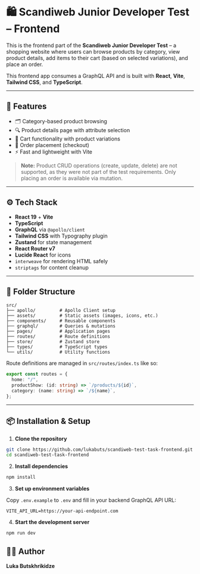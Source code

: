 # 🛍️ Scandiweb Junior Developer Test – Frontend

This is the frontend part of the **Scandiweb Junior Developer Test** – a shopping website where users can browse products by category, view product details, add items to their cart (based on selected variations), and place an order.

This frontend app consumes a GraphQL API and is built with **React**, **Vite**, **Tailwind CSS**, and **TypeScript**.

---

## 🚀 Features

- 🗂️ Category-based product browsing
- 🔍 Product details page with attribute selection
- 🛒 Cart functionality with product variations
- 💸 Order placement (checkout)
- ⚡ Fast and lightweight with Vite

> **Note:** Product CRUD operations (create, update, delete) are not supported, as they were not part of the test requirements. Only placing an order is available via mutation.

---

## ⚙️ Tech Stack

- **React 19** + **Vite**
- **TypeScript**
- **GraphQL** via `@apollo/client`
- **Tailwind CSS** with Typography plugin
- **Zustand** for state management
- **React Router v7**
- **Lucide React** for icons
- `interweave` for rendering HTML safely
- `striptags` for content cleanup

---

## 🧩 Folder Structure

```
src/
├── apollo/         # Apollo Client setup
├── assets/         # Static assets (images, icons, etc.)
├── components/     # Reusable components
├── graphql/        # Queries & mutations
├── pages/          # Application pages
├── routes/         # Route definitions
├── store/          # Zustand store
├── types/          # TypeScript types
└── utils/          # Utility functions
```

Route definitions are managed in `src/routes/index.ts` like so:

```ts
export const routes = {
  home: "/",
  productShow: (id: string) => `/products/${id}`,
  category: (name: string) => `/${name}`,
};
```

---

## 📦 Installation & Setup

1. **Clone the repository**

```bash
git clone https://github.com/lukabuts/scandiweb-test-task-frontend.git
cd scandiweb-test-task-frontend
```

2. **Install dependencies**

```bash
npm install
```

3. **Set up environment variables**

Copy `.env.example` to `.env` and fill in your backend GraphQL API URL:

```
VITE_API_URL=https://your-api-endpoint.com
```

4. **Start the development server**

```bash
npm run dev
```

## 👨‍💻 Author

**Luka Butskhrikidze**